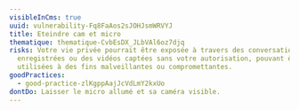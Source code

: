 ```yaml
---
visibleInCms: true
uuid: vulnerability-Fq8FaAos2sJOHJsmWRVYJ
title: Eteindre cam et micro
thematique: thematique-CvbEsDX_JLbVAl6oz7djq
risks: Votre vie privée pourrait être exposée à travers des conversations
  enregistrées ou des vidéos captées sans votre autorisation, pouvant être
  utilisées à des fins malveillantes ou compromettantes.
goodPractices:
  - good-practice-zlKgppAajJcVdLmY2kxUo
dontDo: Laisser le micro allumé et sa caméra visible.
---
```

